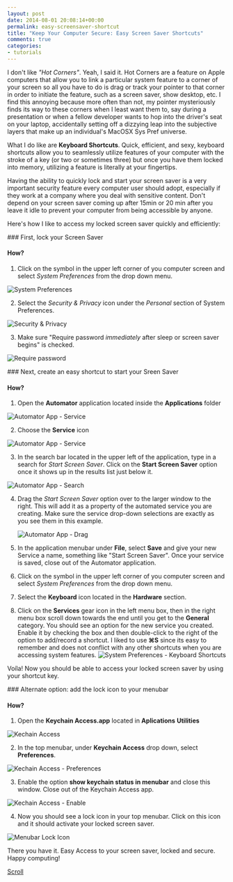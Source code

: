```yaml
---
layout: post
date: 2014-08-01 20:08:14+00:00
permalink: easy-screensaver-shortcut
title: "Keep Your Computer Secure: Easy Screen Saver Shortcuts"
comments: true
categories:
- tutorials
---
```


I don't like *"Hot Corners"*. Yeah, I said it. Hot Corners are a feature on Apple computers that allow you to link a particular system feature to a corner of your screen so all you have to do is drag or track your pointer to that corner in order to initiate the feature, such as a screen saver, show desktop, etc. I find this annoying because more often than not, my pointer mysteriously finds its way to these corners when I least want them to, say during a presentation or when a fellow developer wants to hop into the driver's seat on your laptop, accidentally setting off a dizzying leap into the subjective layers that make up an individual's MacOSX Sys Pref universe.

What I do like are **Keyboard Shortcuts**. Quick, efficient, and sexy, keyboard shortcuts allow you to seamlessly utilize features of your computer with the stroke of a key (or two or sometimes three) but once you have them locked into memory, utilizing a feature is literally at your fingertips.

Having the ability to quickly lock and start your screen saver is a very important security feature every computer user should adopt, especially if they work at a company where you deal with sensitive content. Don't depend on your screen saver coming up after 15min or 20 min after you leave it idle to prevent your computer from being accessible by anyone.

Here's how I like to access my locked screen saver quickly and efficiently:

###<i class="fa fa-check fa-lg"></i> First, lock your Screen Saver

#### <i class="fa fa-download"></i> **How?**
1. Click on the <i class="fa fa-apple"></i> symbol in the upper left corner of you computer screen and select *System Preferences* from the drop down menu.
  
  ![System Preferences](/assets/macosx-sys-pref.png "System Preferences")

2. Select the *Security & Privacy* icon under the *Personal* section of System Preferences.

  ![Security & Privacy](/assets/macosx-sys-pref-security.png "Security & Privacy")

3. Make sure "Require password *immediately* after sleep or screen saver begins" is checked.

  ![Require password](/assets/macosx-sys-pref-security-screensaver-lock.png "Require Password")

###<i class="fa fa-check fa-lg"></i> Next, create an easy shortcut to start your Sreen Saver

#### <i class="fa fa-download"></i> **How?** 
1. Open the **Automator** application located inside the **Applications** folder

  ![Automator App - Service](/assets/app-automator.png "Automator App - Service")

2. Choose the **Service** icon

  ![Automator App - Service](/assets/app-automator-service.png "Automator App - Service")

3. In the search bar located in the upper left of the application, type in a search for *Start Screen Saver*. Click on the **Start Screen Saver** option once it shows up in the results list just below it.

  ![Automator App - Search](/assets/app-automator-search.png "Automator App - Search")

4. Drag the *Start Screen Saver* option over to the larger window to the right. This will add it as a property of the automated service you are creating. Make sure the service drop-down selections are exactly as you see them in this example.

   ![Automator App - Drag](/assets/app-automator-drag.png "Automator App - Drag")

5. In the application menubar under **File**, select **Save** and give your new Service a name, something like "Start Screen Saver". Once your service is saved, close out of the Automator application.
6. Click on the <i class="fa fa-apple"></i> symbol in the upper left corner of you computer screen and select *System Preferences* from the drop down menu.
7. Select the **Keyboard** icon located in the **Hardware** section. 
8. Click on the **Services** gear icon in the left menu box, then in the right menu box scroll down towards the end until you get to the **General** category. You should see an option for the new service you created. Enable it by checking the box and then double-click to the right of the option to add/record a shortcut. I liked to use **&#8984;S** since its easy to remember and does not conflict with any other shortcuts when you are accessing system features.
  ![System Preferences - Keyboard Shortcuts](/assets/macosx-sys-pref-keyboard-shortcuts.png "System Preferences - Keyboard Shortcuts")

Voíla! Now you should be able to access your locked screen saver by using your shortcut key.


###<i class="fa fa-check fa-lg"></i> Alternate option: add the lock icon to your menubar

#### <i class="fa fa-download"></i> **How?**

1. Open the **Keychain Access.app** located in **Aplications** <i class="fa fa-arrow-right"></i> **Utilities**

  ![Kechain Access](/assets/app-keychain-access.png "Keychain Access")

2. In the top menubar, under **Keychain Access** drop down, select **Preferences**.

  ![Kechain Access - Preferences](/assets/app-keychain-access-pref.png "Keychain Access - Preferences")

3. Enable the option **show keychain status in menubar** and close this window. Close out of the Keychain Access app.

  ![Kechain Access - Enable](/assets/app-keychain-access-enable.png "Keychain Access - Enable")

4. Now you should see a lock icon in your top menubar. Click on this icon and it should activate your locked screen saver.

  ![Menubar Lock Icon](/assets/menubar-lock-icon.png "Menubar Lock Icon")

There you have it. Easy Access to your screen saver, locked and secure. Happy computing!
  






<a class="scrollup" href="#">Scroll</a>